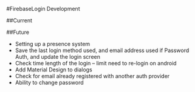 #FirebaseLogin Development

##Current 

##Future
- Setting up a presence system
- Save the last login method used, and email address used if Password Auth, and update the login screen
- Check time length of the login – limit need to re-login on android 
- Add Material Design to dialogs
- Check for email already registered with another auth provider
- Ability to change password